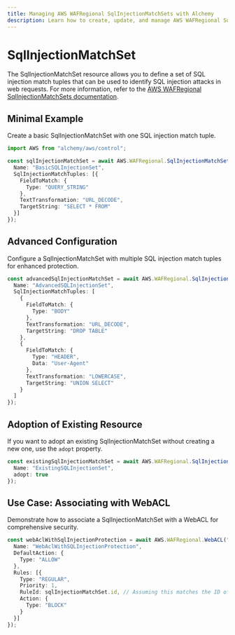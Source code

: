 ```yaml
---
title: Managing AWS WAFRegional SqlInjectionMatchSets with Alchemy
description: Learn how to create, update, and manage AWS WAFRegional SqlInjectionMatchSets using Alchemy Cloud Control.
---
```


# SqlInjectionMatchSet

The SqlInjectionMatchSet resource allows you to define a set of SQL injection match tuples that can be used to identify SQL injection attacks in web requests. For more information, refer to the [AWS WAFRegional SqlInjectionMatchSets documentation](https://docs.aws.amazon.com/wafregional/latest/userguide/).

## Minimal Example

Create a basic SqlInjectionMatchSet with one SQL injection match tuple.

```ts
import AWS from "alchemy/aws/control";

const sqlInjectionMatchSet = await AWS.WAFRegional.SqlInjectionMatchSet("basicSqlInjectionMatchSet", {
  Name: "BasicSQLInjectionSet",
  SqlInjectionMatchTuples: [{
    FieldToMatch: {
      Type: "QUERY_STRING"
    },
    TextTransformation: "URL_DECODE",
    TargetString: "SELECT * FROM"
  }]
});
```

## Advanced Configuration

Configure a SqlInjectionMatchSet with multiple SQL injection match tuples for enhanced protection.

```ts
const advancedSqlInjectionMatchSet = await AWS.WAFRegional.SqlInjectionMatchSet("advancedSqlInjectionMatchSet", {
  Name: "AdvancedSQLInjectionSet",
  SqlInjectionMatchTuples: [
    {
      FieldToMatch: {
        Type: "BODY"
      },
      TextTransformation: "URL_DECODE",
      TargetString: "DROP TABLE"
    },
    {
      FieldToMatch: {
        Type: "HEADER",
        Data: "User-Agent"
      },
      TextTransformation: "LOWERCASE",
      TargetString: "UNION SELECT"
    }
  ]
});
```

## Adoption of Existing Resource

If you want to adopt an existing SqlInjectionMatchSet without creating a new one, use the `adopt` property.

```ts
const existingSqlInjectionMatchSet = await AWS.WAFRegional.SqlInjectionMatchSet("existingSqlInjectionMatchSet", {
  Name: "ExistingSQLInjectionSet",
  adopt: true
});
```

## Use Case: Associating with WebACL

Demonstrate how to associate a SqlInjectionMatchSet with a WebACL for comprehensive security.

```ts
const webAclWithSqlInjectionProtection = await AWS.WAFRegional.WebACL("webAclWithSqlInjectionProtection", {
  Name: "WebAclWithSQLInjectionProtection",
  DefaultAction: {
    Type: "ALLOW"
  },
  Rules: [{
    Type: "REGULAR",
    Priority: 1,
    RuleId: sqlInjectionMatchSet.id, // Assuming this matches the ID of the created SqlInjectionMatchSet
    Action: {
      Type: "BLOCK"
    }
  }]
});
```